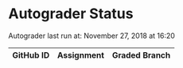 # Autograder Status
Autograder last run at: November 27, 2018 at 16:20

| GitHub ID | Assignment | Graded Branch |
|-----------|------------|---------------|
